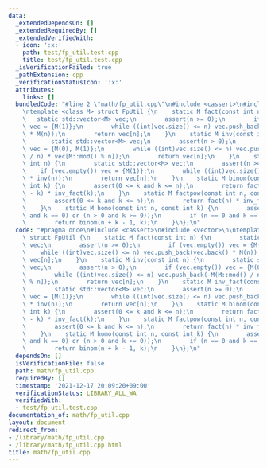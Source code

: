 ```yaml
---
data:
  _extendedDependsOn: []
  _extendedRequiredBy: []
  _extendedVerifiedWith:
  - icon: ':x:'
    path: test/fp_util.test.cpp
    title: test/fp_util.test.cpp
  _isVerificationFailed: true
  _pathExtension: cpp
  _verificationStatusIcon: ':x:'
  attributes:
    links: []
  bundledCode: "#line 2 \"math/fp_util.cpp\"\n#include <cassert>\n#include <vector>\n\
    \ntemplate <class M> struct FpUtil {\n    static M fact(const int n) {\n     \
    \   static std::vector<M> vec;\n        assert(n >= 0);\n        if (vec.empty())\
    \ vec = {M(1)};\n        while ((int)vec.size() <= n) vec.push_back(vec.back()\
    \ * M(n));\n        return vec[n];\n    }\n    static M inv(const int n) {\n \
    \       static std::vector<M> vec;\n        assert(n > 0);\n        if (vec.empty())\
    \ vec = {M(0), M(1)};\n        while ((int)vec.size() <= n) vec.push_back(-M(M::mod()\
    \ / n) * vec[M::mod() % n]);\n        return vec[n];\n    }\n    static M inv_fact(const\
    \ int n) {\n        static std::vector<M> vec;\n        assert(n >= 0);\n    \
    \    if (vec.empty()) vec = {M(1)};\n        while ((int)vec.size() <= n) vec.push_back(vec.back()\
    \ * inv(n));\n        return vec[n];\n    }\n    static M binom(const int n, const\
    \ int k) {\n        assert(0 <= k and k <= n);\n        return fact(n) * inv_fact(n\
    \ - k) * inv_fact(k);\n    }\n    static M factpow(const int n, const int k) {\n\
    \        assert(0 <= k and k <= n);\n        return fact(n) * inv_fact(n - k);\n\
    \    }\n    static M homo(const int n, const int k) {\n        assert((n == 0\
    \ and k == 0) or (n > 0 and k >= 0));\n        if (n == 0 and k == 0) return M(1);\n\
    \        return binom(n + k - 1, k);\n    }\n};\n"
  code: "#pragma once\n#include <cassert>\n#include <vector>\n\ntemplate <class M>\
    \ struct FpUtil {\n    static M fact(const int n) {\n        static std::vector<M>\
    \ vec;\n        assert(n >= 0);\n        if (vec.empty()) vec = {M(1)};\n    \
    \    while ((int)vec.size() <= n) vec.push_back(vec.back() * M(n));\n        return\
    \ vec[n];\n    }\n    static M inv(const int n) {\n        static std::vector<M>\
    \ vec;\n        assert(n > 0);\n        if (vec.empty()) vec = {M(0), M(1)};\n\
    \        while ((int)vec.size() <= n) vec.push_back(-M(M::mod() / n) * vec[M::mod()\
    \ % n]);\n        return vec[n];\n    }\n    static M inv_fact(const int n) {\n\
    \        static std::vector<M> vec;\n        assert(n >= 0);\n        if (vec.empty())\
    \ vec = {M(1)};\n        while ((int)vec.size() <= n) vec.push_back(vec.back()\
    \ * inv(n));\n        return vec[n];\n    }\n    static M binom(const int n, const\
    \ int k) {\n        assert(0 <= k and k <= n);\n        return fact(n) * inv_fact(n\
    \ - k) * inv_fact(k);\n    }\n    static M factpow(const int n, const int k) {\n\
    \        assert(0 <= k and k <= n);\n        return fact(n) * inv_fact(n - k);\n\
    \    }\n    static M homo(const int n, const int k) {\n        assert((n == 0\
    \ and k == 0) or (n > 0 and k >= 0));\n        if (n == 0 and k == 0) return M(1);\n\
    \        return binom(n + k - 1, k);\n    }\n};\n"
  dependsOn: []
  isVerificationFile: false
  path: math/fp_util.cpp
  requiredBy: []
  timestamp: '2021-12-17 20:09:20+09:00'
  verificationStatus: LIBRARY_ALL_WA
  verifiedWith:
  - test/fp_util.test.cpp
documentation_of: math/fp_util.cpp
layout: document
redirect_from:
- /library/math/fp_util.cpp
- /library/math/fp_util.cpp.html
title: math/fp_util.cpp
---
```

